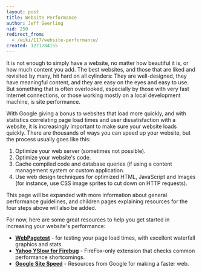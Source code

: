 ```yaml
---
layout: post
title: Website Performance
author: Jeff Geerling
nid: 250
redirect_from:
  - /wiki/117/website-performance/
created: 1271784155
---
```

<p>
	It is not enough to simply have a website, no matter how beautiful it is, or how much content you add. The best websites, and those that are liked and revisited by many, hit hard on all cylinders: They are well-designed, they have meaningful content, and they are easy on the eyes and easy to use. But something that is often overlooked, especially by those with very fast Internet connections, or those working mostly on a local development machine, is site performance.</p>
<p>
	With Google giving a bonus to websites that load more quickly, and with statistics correlating page load times and user dissatisfaction with a website, it is increasingly important to make sure your website loads quickly. There are thousands of ways you can speed up your website, but the process usually goes like this:</p>
<ol>
	<li>
		Optimize your web server (sometimes not possible).</li>
	<li>
		Optimize your website&#39;s code.</li>
	<li>
		Cache compiled code and database queries (if using a content management system or custom application.</li>
	<li>
		Use web design techniques for optimized HTML, JavaScript and Images (for instance, use CSS image sprites to cut down on HTTP requests).</li>
</ol>
<p>
	This page will be expanded with more information about general performance guidelines, and children pages explaining resources for the four steps above will also be added.</p>
<p>
	For now, here are some great resources to help you get started in increasing your website&#39;s performance:</p>
<ul>
	<li>
		<strong><a href="http://www.webpagetest.org/">WebPagetest</a></strong> - for testing your page load times, with excellent waterfall graphics and stats.</li>
	<li>
		<strong><a href="http://developer.yahoo.com/yslow/">Yahoo YSlow for Firebug</a></strong> - FireFox-only extension that checks common performance shortcomings.</li>
	<li>
		<strong><a href="http://code.google.com/speed/">Google Site Speed</a></strong> - Resources from Google for making a faster web.</li>
</ul>
